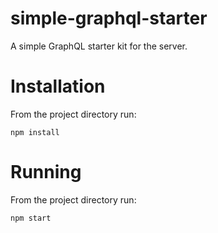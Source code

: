 # simple-graphql-starter

A simple GraphQL starter kit for the server.

# Installation

From the project directory run:

`npm install`

# Running

From the project directory run:

`npm start`

